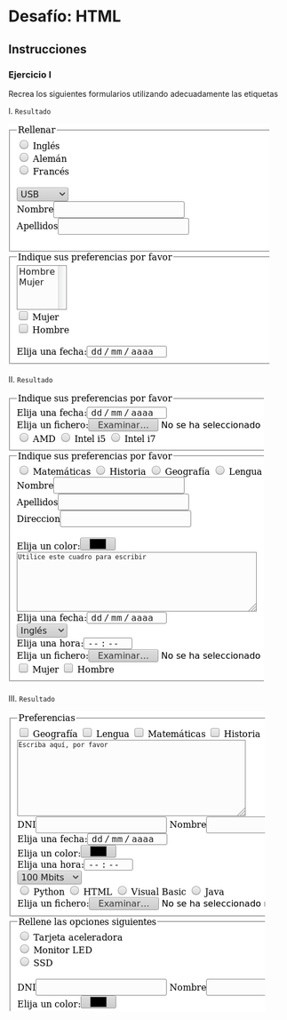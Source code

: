 # Desafío: HTML

## Instrucciones

### Ejercicio I

Recrea los siguientes formularios utilizando adecuadamente las etiquetas

I. `Resultado`

![alt text](../../_src/assets/03-Html/ejercicio1.PNG)

II. `Resultado`

![alt text](../../_src/assets/03-Html/ejercicio2.PNG)

III. `Resultado`

![alt text](../../_src/assets/03-Html/ejercicio3.PNG)